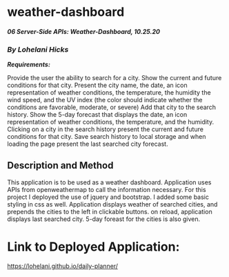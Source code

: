 # weather-dashboard

#### _06 Server-Side APIs: Weather-Dashboard, 10.25.20_

### _By Lohelani Hicks_

***Requirements:***

Provide the user the ability to search for a city.
Show the current and future conditions for that city.
Present the city name, the date, an icon representation of weather conditions, the temperature, 
the humidity the wind speed, and the UV index (the color should indicate whether the conditions 
are favorable, moderate, or severe)
Add that city to the search history.
Show the 5-day forecast that displays the date, an icon representation of weather conditions, 
the temperature, and the humidity.
Clicking on a city in the search history present the current and future conditions for that city.
Save search history to local storage and when loading the page present the last searched city forecast.


## Description and Method

This application is to be used as a weather dashboard. Application uses APIs from openweathermap to call the information necessary. For this project I deployed the use of jquery and bootstrap. I added some basic styling in css as well. Application displays weather of searched cities, and prepends the cities to the left in clickable buttons. on reload, application displays last searched city. 5-day foreast for the cities is also given.

# Link to Deployed Application:

https://lohelani.github.io/daily-planner/


